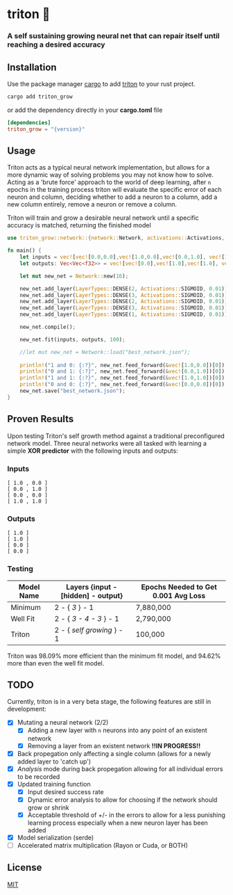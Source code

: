 # triton 🦎

### A self sustaining growing neural net that can repair itself until reaching a desired accuracy


## Installation

Use the package manager [cargo](https://crates.io/) to add [triton](https://crates.io/crates/triton_grow) to your rust project.

```bash
cargo add triton_grow
```

or add the dependency directly in your **cargo.toml** file

```toml
[dependencies]
triton_grow = "{version}"
```
## Usage

Triton acts as a typical neural network implementation, but allows for a more dynamic way of solving problems you may not know how to solve. Acting as a 'brute force' approach to the world of deep learning, after ```n``` epochs in the training process triton will evaluate the specific error of each neuron and column, deciding whether to add a neuron to a column, add a new column entirely, remove a neuron or remove a column. 

Triton will train and grow a desirable neural network until a specific accuracy is matched, returning the finished model

```rust
use triton_grow::network::{network::Network, activations::Activations, modes::Mode, layer::layers::LayerTypes};

fn main() {
    let inputs = vec![vec![0.0,0.0],vec![1.0,0.0],vec![0.0,1.0], vec![1.0,1.0]];
    let outputs: Vec<Vec<f32>> = vec![vec![0.0],vec![1.0],vec![1.0], vec![0.0]];

    let mut new_net = Network::new(16);

    new_net.add_layer(LayerTypes::DENSE(2, Activations::SIGMOID, 0.01));
    new_net.add_layer(LayerTypes::DENSE(3, Activations::SIGMOID, 0.01));
    new_net.add_layer(LayerTypes::DENSE(2, Activations::SIGMOID, 0.01));
    new_net.add_layer(LayerTypes::DENSE(3, Activations::SIGMOID, 0.01));
    new_net.add_layer(LayerTypes::DENSE(1, Activations::SIGMOID, 0.01));

    new_net.compile();

    new_net.fit(inputs, outputs, 100);

    //let mut new_net = Network::load("best_network.json");
    
    println!("1 and 0: {:?}", new_net.feed_forward(&vec![1.0,0.0])[0]);
    println!("0 and 1: {:?}", new_net.feed_forward(&vec![0.0,1.0])[0]);
    println!("1 and 1: {:?}", new_net.feed_forward(&vec![1.0,1.0])[0]);
    println!("0 and 0: {:?}", new_net.feed_forward(&vec![0.0,0.0])[0]);
    new_net.save("best_network.json");
}
```
## Proven Results

Upon testing Triton's self growth method against a traditional preconfigured network model. Three neural networks were all tasked with learning a simple **XOR predictor** with the following inputs and outputs:

### Inputs
```
[ 1.0 , 0.0 ]
[ 0.0 , 1.0 ]
[ 0.0 , 0.0 ]
[ 1.0 , 1.0 ]
```

### Outputs
```
[ 1.0 ]
[ 1.0 ]
[ 0.0 ]
[ 0.0 ]
```

### Testing

| Model Name    | Layers {input -[hidden] - output} | Epochs Needed to Get 0.001 Avg Loss |
| ------------- | ------------- | ------------- |
| Minimum  | 2 - { *3* } - 1  |  7,880,000 |
| Well Fit  | 2 - { *3 - 4 - 3* } - 1 | 2,790,000  |
| Triton  | 2 - { *self growing* } - 1 | 100,000  |

Triton was 98.09% more efficient than the minimum fit model, and 94.62% more than even the well fit model.


## TODO

Currently, triton is in a very beta stage, the following features are still in development:

 - [X]  Mutating a neural network (2/2)
    - [X]  Adding a new layer with ```n``` neurons into any point of an existent network
    - [X]  Removing a layer from an existent network **!!IN PROGRESS!!**
- [X]  Back propegation only affecting a single column (allows for a newly added layer to 'catch up')
- [X]  *Analysis* mode during back propegation allowing for all individual errors to be recorded
- [X]  Updated training function
    - [X]  Input desired success rate
    - [X]  Dynamic error analysis to allow for choosing if the network should grow or shrink
    - [X]  Acceptable threshold of +/- in the errors to allow for a less punishing learning process especially when a new neuron layer has been added
- [X]  Model serialization (serde)
- [ ] Accelerated matrix multiplication (Rayon or Cuda, or BOTH)

## License

[MIT](https://choosealicense.com/licenses/mit/)

